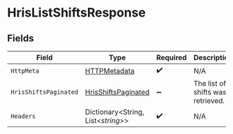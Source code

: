 # HrisListShiftsResponse


## Fields

| Field                                                                 | Type                                                                  | Required                                                              | Description                                                           |
| --------------------------------------------------------------------- | --------------------------------------------------------------------- | --------------------------------------------------------------------- | --------------------------------------------------------------------- |
| `HttpMeta`                                                            | [HTTPMetadata](../../Models/Components/HTTPMetadata.md)               | :heavy_check_mark:                                                    | N/A                                                                   |
| `HrisShiftsPaginated`                                                 | [HrisShiftsPaginated](../../Models/Components/HrisShiftsPaginated.md) | :heavy_minus_sign:                                                    | The list of shifts was retrieved.                                     |
| `Headers`                                                             | Dictionary<String, List<*string*>>                                    | :heavy_check_mark:                                                    | N/A                                                                   |